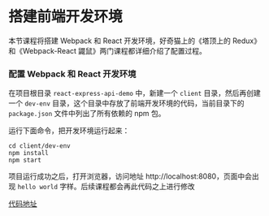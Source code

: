 # 搭建前端开发环境

本节课程将搭建 Webpack 和 React 开发环境，好奇猫上的《塔顶上的 Redux》和《Webpack-React 鼹鼠》两门课程都详细介绍了配置过程。

### 配置 Webpack 和 React 开发环境

在项目根目录 `react-express-api-demo` 中，新建一个 `client` 目录，然后再创建一个 `dev-env` 目录，这个目录中存放了前端开发环境的代码，当前目录下的 `package.json` 文件中列出了所有依赖的 npm 包。

运行下面命令，把开发环境运行起来：

```
cd client/dev-env
npm install
npm start
```

项目运行成功之后，打开浏览器，访问地址 http://localhost:8080，页面中会出现 `hello world` 字样。后续课程都会再此代码之上进行修改

[代码地址](https://coding.net/u/happypeter/p/react-express-api-demo/git/tree/master/client/dev-env)
